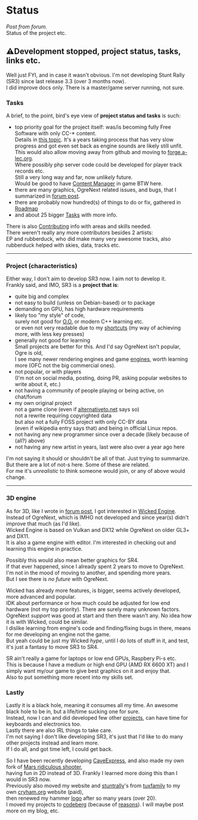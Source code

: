 # Status

*Post from forum.*  
Status of the project etc.


## ⚠️Development stopped, project status, tasks, links etc.

Well just FYI, and in case it wasn't obvious. I'm not developing Stunt Rally (SR3) since last release 3.3 (over 3 months now).  
I did improve docs only. There is a master/game server running, not sure.

### Tasks

A brief, to the point, bird's eye view of **project status and tasks** is such:

- top priority goal for the project itself: was/is becoming fully Free Software with only CC-* content.  
Details in [this topic](data.md). It's a years taking process that has very slow progress and got even set back as engine sounds are likely still unfit.  
This would also allow moving away from github and moving to [forge.a-lec.org](https://forge.a-lec.org/explore/repos).  
Where possibly php server code could be developed for player track records etc.  
Still a very long way and far, now *unlikely* future.  
Would be good to have [Content Manager](Tasks.md#content-manager) in game BTW here.
- there are many graphics, OgreNext related issues, and bugs, that I summarized in [forum post](https://forums.ogre3d.org/viewtopic.php?p=557266#p557266).
- there are probably now hundred(s) of things to do or fix, gathered in [Roadmap](Roadmap.md)
- and about 25 bigger [Tasks](Tasks.md) with more info.

There is also [Contributing](Contributing.md) info with areas and skills needed.  
There weren't really any more contributors besides 2 artists:  
EP and rubberduck, who did make many very awesome tracks, also rubberduck helped with skies, data, tracks etc.

----

### Project (characteristics)

Either way, I don't aim to develop SR3 now. I aim not to develop it.  
Frankly said, and IMO, SR3 is a **project that is**:

- quite big and complex
- not easy to build (unless on Debian-based) or to package
- demanding on GPU, has high hardware requirements
- likely too "my style" of code,  
surely not good for [O.O.](https://en.wikipedia.org/wiki/Object-oriented_programming) or modern C++ learning etc.  
or even not very readable due to my [shortcuts](../src/emojis.txt) (my way of achieving more, with less key presses)
- generally not good for learning  
Small projects are better for this. And I'd say OgreNext isn't popular, Ogre is old,  
I see many newer rendering engines and game [engines](https://gamefromscratch.com/25-game-engines-in-25-minutes/), worth learning more (OFC not the big commercial ones).
- not popular, or with players  
(I'm not on social media, posting, doing PR, asking popular websites to write about it, etc.)
- not having a community of people playing or being active, on chat/forum  
- my own original project  
not a game clone (even if [alternativeto.net](https://alternativeto.net/software/stunt-rally/) says so)  
not a rewrite requiring copyrighted data  
but also not a fully FOSS project with only CC-BY data  
(even if wikipedia entry says that) and being in official Linux repos.
- not having any new programmer since over a decade (likely because of (all?) above)
- not having any new artist in years, last were also over a year ago here

I'm not saying it should or shouldn't be all of that. Just trying to summarize.  
But there are a lot of not-s here. Some of these are related.  
For me it's *unrealistic* to think someone would join, or any of above would change.

----
### 3D engine

As for 3D, like I wrote in [forum post](https://forums.ogre3d.org/viewtopic.php?p=557266#p557266), I got interested in [Wicked Engine](https://github.com/turanszkij/WickedEngine).  
Instead of OgreNext, which is IMHO not developed and since year(s) didn't improve that much (as I'd like).  
Wicked Engine is based on Vulkan and DX12 while OgreNext on older GL3+ and DX11.  
It is also a game engine with editor. I'm interested in checking out and learning this engine in practice.  

Possibly this would also mean better graphics for SR4.  
If that ever happened, since I already spent 2 years to move to OgreNext. I'm not in the mood of moving to another, and spending more years.  
But I see there is *no future* with OgreNext.  

Wicked has already more features, is bigger, seems actively developed, more advanced and popular.  
IDK about performance or how much could be adjusted for low end hardware (not my top priority). There are surely many unknown factors.  
OgreNext *support* was good at start and then there wasn't any. No idea how it is with Wicked, could be similar.  
I dislike learning from engine's code and finding/fixing bugs in there, means for me developing an engine not the game.  
But yeah could be just my Wicked *hype*, until I do lots of stuff in it, and test, it's just a fantasy to move SR3 to SR4.  

SR ain't really a game for laptops or low end GPUs, Raspbery Pi-s etc.  
This is because I have a medium or high end GPU (AMD RX 6600 XT) and I simply want my/our game to give best graphics on it and enjoy that.  
Also to put something more recent into my skills set.  

### Lastly

Lastly it is a black hole, meaning it consumes all my time. An awesome black hole to be in, but a life/time sucking one for sure.  
Instead, now I can and did developed few other [projects](https://cryham.org/projects/), can have time for keyboards and electronics too.  
Lastly there are also IRL things to take care.  
I'm not saying I don't like developing SR3, it's just that I'd like to do many other projects instead and learn more.  
If I do all, and got time left, I could get back.

So I have been recently developing [CaveExpress](https://cryham.org/portfolio/2025-caveexpress-fork/), and also made my own fork of [Mars ridiculous shooter](https://cryham.org/portfolio/2025-mars-fork/),  
having fun in 2D instead of 3D. Frankly I learned more doing this than I would in SR3 now.  
Previously also moved my website and [stuntrally](https://cryham.org/stuntrally/)'s from [tuxfamily](https://forum.tuxfamily.org/post/3383/) to my own [cryham.org](http://cryham.org/) website (paid),  
then renewed my hammer [logo](https://cryham.org/about-me/my-nick-and-logo/) after so many years (over 20).  
I moved my projects to [codeberg](https://codeberg.org/cryham?tab=repositories) (because of [reasons](https://drewdevault.com/2022/03/29/free-software-free-infrastructure.html)). I will maybe post more on my blog, etc.
